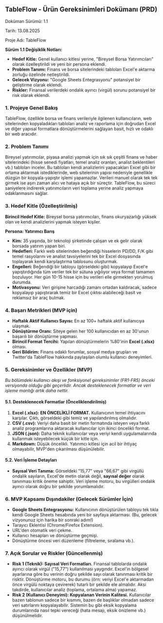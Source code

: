 ## TableFlow - Ürün Gereksinimleri Dokümanı (PRD)

Doküman Sürümü: 1.1

Tarih: 13.08.2025

Proje Adı: TableFlow

**Sürüm 1.1 Değişiklik Notları:**

- **Hedef Kitle:** Genel kullanıcı kitlesi yerine, "Bireysel Borsa Yatırımcıları" olarak özelleştirildi ve yeni bir persona eklendi.
- **Problem Tanımı:** Finans ve borsa sitelerindeki tabloları Excel'e aktarma zorluğu özelinde netleştirildi.
- **Gelecek Vizyonu:** "Google Sheets Entegrasyonu" potansiyel bir geliştirme olarak eklendi.
- **Riskler:** Finansal verilerdeki ondalık ayırıcı (virgül) sorunu potansiyel bir risk olarak eklendi.

### 1. Projeye Genel Bakış

TableFlow, özellikle borsa ve finans verileriyle ilgilenen kullanıcıların, web sitelerinden kopyaladıkları tabloları analiz ve raporlama için doğrudan Excel ve diğer yapısal formatlara dönüştürmelerini sağlayan basit, hızlı ve odaklı bir web aracıdır.

### 2. Problem Tanımı

Bireysel yatırımcılar, piyasa analizi yapmak için sık sık çeşitli finans ve haber sitelerindeki (hisse senedi fiyatları, temel analiz oranları, analist beklentileri vb.) tabloları inceler. Bu tabloları kendi analizlerini yapacakları Excel gibi bir ortama aktarmak istediklerinde, web sitelerinin yapısı nedeniyle genellikle düzgün bir kopyala-yapıştır işlemi yapamazlar. Verileri manuel olarak tek tek girmek ise aşırı zaman alıcı ve hataya açık bir süreçtir. TableFlow, bu süreci saniyelere indirerek yatırımcıların veri toplama yerine analiz yapmaya odaklanmasını sağlar.

### 3. Hedef Kitle (Özelleştirilmiş)

**Birincil Hedef Kitle:** Bireysel borsa yatırımcıları, finans okuryazarlığı yüksek olan ve kendi analizlerini yapmak isteyen kişiler.

**Persona: Yatırımcı Barış**

- **Kim:** 35 yaşında, bir teknoloji şirketinde çalışan ve ek gelir olarak borsada yatırım yapan biri.
- **Hedefleri:** Farklı web sitelerinden beğendiği hisselerin PD/DD, F/K gibi temel rasyolarını ve analist tavsiyelerini tek bir Excel dosyasında toplayarak kendi karşılaştırma tablosunu oluşturmak.
- **Engelleri:** Beğendiği bir tabloyu (görseldeki gibi) kopyalayıp Excel'e yapıştırdığında tüm veriler tek bir sütuna yığılıyor veya format tamamen bozuluyor. Her gün 10-15 hisse için bu verileri elle girmekten yorulmuş durumda.
- **Motivasyonu:** Veri girişine harcadığı zamanı ortadan kaldıracak, sadece kopyalayıp yapıştırarak temiz bir Excel çıktısı alabileceği basit ve reklamsız bir araç bulmak.

### 4. Başarı Metrikleri (MVP için)

- **Haftalık Aktif Kullanıcı Sayısı:** En az 100+ haftalık aktif kullanıcıya ulaşmak.
- **Dönüştürme Oranı:** Siteye gelen her 100 kullanıcıdan en az 30'unun başarılı bir dönüştürme yapması.
- **Birincil Format Tercihi:** Yapılan dönüştürmelerin %80'inin **Excel (.xlsx)** olması.
- **Geri Bildirim:** Finans odaklı forumlar, sosyal medya grupları ve Twitter'da TableFlow hakkında paylaşılan olumlu kullanıcı deneyimleri.

### 5. Gereksinimler ve Özellikler (MVP)

_Bu bölümdeki kullanıcı akışı ve fonksiyonel gereksinimler (FR1-FR5) önceki versiyonda olduğu gibi geçerlidir. Ancak desteklenecek formatlar ve veri işleme mantığı artık daha nettir._

#### 5.1. Desteklenecek Formatlar (Önceliklendirilmiş)

1. **Excel (.xlsx):** **EN ÖNCELİKLİ FORMAT.** Kullanıcının temel ihtiyacını karşılar. Çıktı, görseldeki gibi temiz ve yapılandırılmış olmalıdır.
2. **CSV (.csv):** Veriyi daha basit bir metin formatında isteyen veya farklı analiz programlarına aktaracak kullanıcılar için ikinci öncelikli format.
3. **JSON (.json):** Daha teknik kullanıcılar veya veriyi kendi uygulamalarında kullanmak isteyebilecek küçük bir kitle için.
4. **Markdown:** Düşük öncelikli. Yatırımcı kitlesi için acil bir ihtiyaç olmayabilir, MVP'den çıkarılması düşünülebilir.

#### 5.2. Veri İşleme Detayları

- **Sayısal Veri Tanıma:** Görseldeki "15,77" veya "66,67" gibi virgüllü ondalık sayıların, Excel'de metin olarak değil, **sayısal değer** olarak tanınması kritik öneme sahiptir. Veri işleme motoru, bu virgülleri ondalık ayırıcı olarak doğru bir şekilde yorumlamalıdır.

### 6. MVP Kapsamı Dışındakiler (Gelecek Sürümler İçin)

- **Google Sheets Entegrasyonu:** Kullanıcının dönüştürülen tabloyu tek tıkla kendi Google Sheets hesabında yeni bir sayfaya aktarması. (Bu, gelecek vizyonunuz için harika bir sonraki adım!)
- Tarayıcı Eklentisi (Chrome/Firefox Extension).
- URL'den otomatik veri çekme.
- Kullanıcı hesapları ve dönüştürme geçmişi.
- Dönüştürme öncesi veri düzenleme (filtreleme, sıralama vb.).

### 7. Açık Sorular ve Riskler (Güncellenmiş)

- **Risk 1 (Teknik): Sayısal Veri Formatları.** Finansal tablolarda ondalık ayırıcı olarak virgül ("15,77") kullanılması yaygındır. Excel'in bölgesel ayarlarına göre bu verinin doğru şekilde sayı olarak tanınması kritik bir risktir. Dönüştürme motoru, bu durumu (örn: veriyi Excel'e aktarmadan önce virgülü noktaya çevirerek) tutarlı bir şekilde ele almalıdır. Aksi takdirde, kullanıcılar analiz (toplama, ortalama alma) yapamaz.
- **Risk 2 (Kullanıcı Deneyimi): Kopyalanan Verinin Kalitesi.** Kullanıcılar bazen tablonun sadece bir kısmını, bazen de başlıklar olmadan sadece veri satırlarını kopyalayabilir. Sistemin bu gibi eksik kopyalama durumlarında nasıl tepki vereceği (hata mesajı, eksik önizleme vb.) düşünülmelidir.
